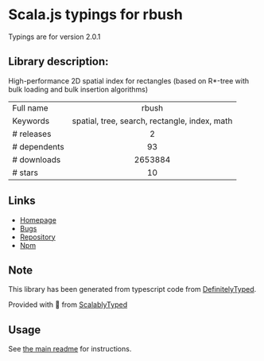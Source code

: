 
# Scala.js typings for rbush

Typings are for version 2.0.1

## Library description:
High-performance 2D spatial index for rectangles (based on R*-tree with bulk loading and bulk insertion algorithms)

|                    |                 |
| ------------------ | :-------------: |
| Full name          | rbush |
| Keywords           | spatial, tree, search, rectangle, index, math |
| # releases         | 2 |
| # dependents       | 93 |
| # downloads        | 2653884 |
| # stars            | 10 |

## Links
- [Homepage](https://github.com/mourner/rbush)
- [Bugs](https://github.com/mourner/rbush/issues)
- [Repository](https://github.com/mourner/rbush)
- [Npm](https://www.npmjs.com/package/rbush)
    


## Note
This library has been generated from typescript code from [DefinitelyTyped](https://definitelytyped.org).

Provided with :purple_heart: from [ScalablyTyped](https://github.com/oyvindberg/ScalablyTyped)

## Usage
See [the main readme](../../readme.md) for instructions.


